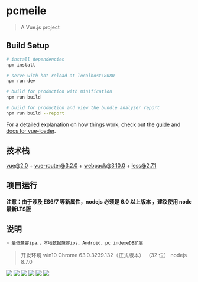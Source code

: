 # pcmeile

> A Vue.js project

## Build Setup

``` bash
# install dependencies
npm install

# serve with hot reload at localhost:8080
npm run dev

# build for production with minification
npm run build

# build for production and view the bundle analyzer report
npm run build --report
```

For a detailed explanation on how things work, check out the [guide](http://vuejs-templates.github.io/webpack/) and [docs for vue-loader](http://vuejs.github.io/vue-loader).
<br>

## 技术栈

vue@2.0 +  vue-router@3.2.0 + webpack@3.10.0  + less@2.7.1 



## 项目运行

#### 注意：由于涉及 ES6/7 等新属性，nodejs 必须是 6.0 以上版本 ，建议使用 node 最新LTS版
## 说明
``` bash
> 最低兼容ipa，，本地数据兼容ios、Android、pc indexeDB扩展
```




>  开发环境 win10  Chrome 63.0.3239.132（正式版本） （32 位） nodejs 8.7.0
<img src="http://web.zayata.com/lockes/images/20180328135695.jpg?page=2017" >
<img src="http://web.zayata.com/lockes/images/20180328135675.jpg?page=2017" >
<img src="http://web.zayata.com/lockes/images/20180328135685.jpg?page=2017" >
<img src="http://web.zayata.com/lockes/images/20180328135665.jpg?page=2017" >
<img src="http://web.zayata.com/lockes/images/20180328135655.jpg?page=2017" >
<img src="http://web.zayata.com/lockes/images/20180328135645.jpg?page=2017" >
